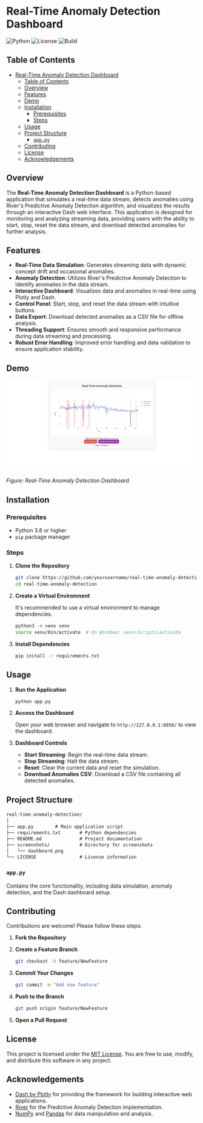 # Real-Time Anomaly Detection Dashboard

![Python](https://img.shields.io/badge/Python-3.8%2B-blue.svg)
![License](https://img.shields.io/badge/License-MIT-green.svg)
![Build](https://img.shields.io/badge/build-passing-brightgreen.svg)

## Table of Contents

- [Real-Time Anomaly Detection Dashboard](#real-time-anomaly-detection-dashboard)
  - [Table of Contents](#table-of-contents)
  - [Overview](#overview)
  - [Features](#features)
  - [Demo](#demo)
  - [Installation](#installation)
    - [Prerequisites](#prerequisites)
    - [Steps](#steps)
  - [Usage](#usage)
  - [Project Structure](#project-structure)
    - [`app.py`](#apppy)
  - [Contributing](#contributing)
  - [License](#license)
  - [Acknowledgements](#acknowledgements)

## Overview

The **Real-Time Anomaly Detection Dashboard** is a Python-based application that simulates a real-time data stream, detects anomalies using River's Predictive Anomaly Detection algorithm, and visualizes the results through an interactive Dash web interface. This application is designed for monitoring and analyzing streaming data, providing users with the ability to start, stop, reset the data stream, and download detected anomalies for further analysis.

## Features

- **Real-Time Data Simulation**: Generates streaming data with dynamic concept drift and occasional anomalies.
- **Anomaly Detection**: Utilizes River's Predictive Anomaly Detection to identify anomalies in the data stream.
- **Interactive Dashboard**: Visualizes data and anomalies in real-time using Plotly and Dash.
- **Control Panel**: Start, stop, and reset the data stream with intuitive buttons.
- **Data Export**: Download detected anomalies as a CSV file for offline analysis.
- **Threading Support**: Ensures smooth and responsive performance during data streaming and processing.
- **Robust Error Handling**: Improved error handling and data validation to ensure application stability.

## Demo

![Dashboard Screenshot](screenshots/dashboard.png)

*Figure: Real-Time Anomaly Detection Dashboard*

## Installation

### Prerequisites

- Python 3.8 or higher
- `pip` package manager

### Steps

1. **Clone the Repository**

    ```bash
    git clone https://github.com/yourusername/real-time-anomaly-detection.git
    cd real-time-anomaly-detection
    ```

2. **Create a Virtual Environment**

    It's recommended to use a virtual environment to manage dependencies.

    ```bash
    python3 -m venv venv
    source venv/bin/activate  # On Windows: venv\Scripts\activate
    ```

3. **Install Dependencies**

    ```bash
    pip install -r requirements.txt
    ```

## Usage

1. **Run the Application**

    ```bash
    python app.py
    ```

2. **Access the Dashboard**

    Open your web browser and navigate to `http://127.0.0.1:8050/` to view the dashboard.

3. **Dashboard Controls**

    - **Start Streaming**: Begin the real-time data stream.
    - **Stop Streaming**: Halt the data stream.
    - **Reset**: Clear the current data and reset the simulation.
    - **Download Anomalies CSV**: Download a CSV file containing all detected anomalies.

## Project Structure
```plaintext
real-time-anomaly-detection/
│
├── app.py        # Main application script
├── requirements.txt       # Python dependencies
├── README.md              # Project documentation
├── screenshots/           # Directory for screenshots
│   └── dashboard.png
└── LICENSE                # License information
```

### `app.py`

Contains the core functionality, including data simulation, anomaly detection, and the Dash dashboard setup.

## Contributing

Contributions are welcome! Please follow these steps:

1. **Fork the Repository**

2. **Create a Feature Branch**

    ```bash
    git checkout -b feature/NewFeature
    ```

3. **Commit Your Changes**

    ```bash
    git commit -m "Add new feature"
    ```

4. **Push to the Branch**

    ```bash
    git push origin feature/NewFeature
    ```

5. **Open a Pull Request**

## License

This project is licensed under the [MIT License](LICENSE). You are free to use, modify, and distribute this software in any project.

## Acknowledgements

- [Dash by Plotly](https://dash.plotly.com/) for providing the framework for building interactive web applications.
- [River](https://riverml.xyz/) for the Predictive Anomaly Detection implementation.
- [NumPy](https://numpy.org/) and [Pandas](https://pandas.pydata.org/) for data manipulation and analysis.
